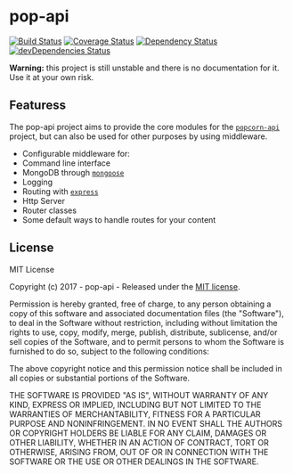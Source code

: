 # pop-api

[![Build Status](https://travis-ci.org/ChrisAlderson/pop-api.svg?branch=development)](https://travis-ci.org/ChrisAlderson/pop-api)
[![Coverage Status](https://coveralls.io/repos/github/ChrisAlderson/pop-api/badge.svg?branch=development)](https://coveralls.io/github/ChrisAlderson/pop-api?branch=development)
[![Dependency Status](https://david-dm.org/ChrisAlderson/pop-api.svg)](https://david-dm.org/ChrisAlderson/pop-api)
[![devDependencies Status](https://david-dm.org/ChrisAlderson/pop-api/dev-status.svg)](https://david-dm.org/ChrisAlderson/pop-api?type=dev)

**Warning:** this project is still unstable and there is no documentation for
it. Use it at your own risk.

## Featuress
The pop-api project aims to provide the core modules for the [`popcorn-api`](https://github.com/popcorn-official/popcorn-api)
project, but can also be used for other purposes by using middleware.
 - Configurable middleware for:
  - Command line interface
  - MongoDB through [`mongoose`](https://github.com/Automattic/mongoose)
  - Logging
  - Routing with [`express`](https://github.com/expressjs/express)
  - Http Server
 - Router classes
 - Some default ways to handle routes for your content

## License

MIT License

Copyright (c) 2017 - pop-api - Released under the [MIT license](LICENSE.txt).

Permission is hereby granted, free of charge, to any person obtaining a copy
of this software and associated documentation files (the "Software"), to deal
in the Software without restriction, including without limitation the rights
to use, copy, modify, merge, publish, distribute, sublicense, and/or sell
copies of the Software, and to permit persons to whom the Software is
furnished to do so, subject to the following conditions:

The above copyright notice and this permission notice shall be included in all
copies or substantial portions of the Software.

THE SOFTWARE IS PROVIDED "AS IS", WITHOUT WARRANTY OF ANY KIND, EXPRESS OR
IMPLIED, INCLUDING BUT NOT LIMITED TO THE WARRANTIES OF MERCHANTABILITY,
FITNESS FOR A PARTICULAR PURPOSE AND NONINFRINGEMENT. IN NO EVENT SHALL THE
AUTHORS OR COPYRIGHT HOLDERS BE LIABLE FOR ANY CLAIM, DAMAGES OR OTHER
LIABILITY, WHETHER IN AN ACTION OF CONTRACT, TORT OR OTHERWISE, ARISING FROM,
OUT OF OR IN CONNECTION WITH THE SOFTWARE OR THE USE OR OTHER DEALINGS IN THE
SOFTWARE.
